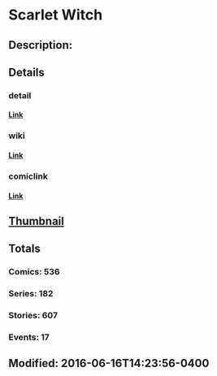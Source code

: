 # Scarlet Witch
## Description: 
## Details
### detail
#### [Link](http://marvel.com/comics/characters/1009562/scarlet_witch?utm_campaign=apiRef&utm_source=225578a89fc76f3d20fbffda5d17a88d)
### wiki
#### [Link](http://marvel.com/universe/Scarlet_Witch_(Wanda_Maximoff)?utm_campaign=apiRef&utm_source=225578a89fc76f3d20fbffda5d17a88d)
### comiclink
#### [Link](http://marvel.com/comics/characters/1009562/scarlet_witch?utm_campaign=apiRef&utm_source=225578a89fc76f3d20fbffda5d17a88d)
## [Thumbnail](http://i.annihil.us/u/prod/marvel/i/mg/6/70/5261a7d7c394b.jpg)
## Totals
### Comics: 536
### Series: 182
### Stories: 607
### Events: 17
## Modified: 2016-06-16T14:23:56-0400